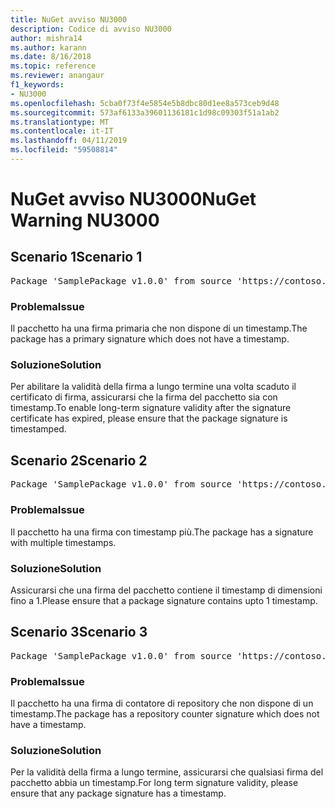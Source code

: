 ```yaml
---
title: NuGet avviso NU3000
description: Codice di avviso NU3000
author: mishra14
ms.author: karann
ms.date: 8/16/2018
ms.topic: reference
ms.reviewer: anangaur
f1_keywords:
- NU3000
ms.openlocfilehash: 5cba0f73f4e5854e5b8dbc80d1ee8a573ceb9d48
ms.sourcegitcommit: 573af6133a39601136181c1d98c09303f51a1ab2
ms.translationtype: MT
ms.contentlocale: it-IT
ms.lasthandoff: 04/11/2019
ms.locfileid: "59508814"
---
```

# <a name="nuget-warning-nu3000"></a><span data-ttu-id="3949b-103">NuGet avviso NU3000</span><span class="sxs-lookup"><span data-stu-id="3949b-103">NuGet Warning NU3000</span></span>

## <a name="scenario-1"></a><span data-ttu-id="3949b-104">Scenario 1</span><span class="sxs-lookup"><span data-stu-id="3949b-104">Scenario 1</span></span>

<pre>Package 'SamplePackage v1.0.0' from source 'https://contoso.com/index.json': The primary signature does not have a timestamp.</pre>

### <a name="issue"></a><span data-ttu-id="3949b-105">Problema</span><span class="sxs-lookup"><span data-stu-id="3949b-105">Issue</span></span>

<span data-ttu-id="3949b-106">Il pacchetto ha una firma primaria che non dispone di un timestamp.</span><span class="sxs-lookup"><span data-stu-id="3949b-106">The package has a primary signature which does not have a timestamp.</span></span>


### <a name="solution"></a><span data-ttu-id="3949b-107">Soluzione</span><span class="sxs-lookup"><span data-stu-id="3949b-107">Solution</span></span>

<span data-ttu-id="3949b-108">Per abilitare la validità della firma a lungo termine una volta scaduto il certificato di firma, assicurarsi che la firma del pacchetto sia con timestamp.</span><span class="sxs-lookup"><span data-stu-id="3949b-108">To enable long-term signature validity after the signature certificate has expired, please ensure that the package signature is timestamped.</span></span>



## <a name="scenario-2"></a><span data-ttu-id="3949b-109">Scenario 2</span><span class="sxs-lookup"><span data-stu-id="3949b-109">Scenario 2</span></span>

<pre>Package 'SamplePackage v1.0.0' from source 'https://contoso.com/index.json': Multiple timestamps are not accepted.</pre>

### <a name="issue"></a><span data-ttu-id="3949b-110">Problema</span><span class="sxs-lookup"><span data-stu-id="3949b-110">Issue</span></span>

<span data-ttu-id="3949b-111">Il pacchetto ha una firma con timestamp più.</span><span class="sxs-lookup"><span data-stu-id="3949b-111">The package has a signature with multiple timestamps.</span></span>


### <a name="solution"></a><span data-ttu-id="3949b-112">Soluzione</span><span class="sxs-lookup"><span data-stu-id="3949b-112">Solution</span></span>

<span data-ttu-id="3949b-113">Assicurarsi che una firma del pacchetto contiene il timestamp di dimensioni fino a 1.</span><span class="sxs-lookup"><span data-stu-id="3949b-113">Please ensure that a package signature contains upto 1 timestamp.</span></span>



## <a name="scenario-3"></a><span data-ttu-id="3949b-114">Scenario 3</span><span class="sxs-lookup"><span data-stu-id="3949b-114">Scenario 3</span></span>

<pre>Package 'SamplePackage v1.0.0' from source 'https://contoso.com/index.json': The repository countersignature does not have a timestamp.</pre>

### <a name="issue"></a><span data-ttu-id="3949b-115">Problema</span><span class="sxs-lookup"><span data-stu-id="3949b-115">Issue</span></span>

<span data-ttu-id="3949b-116">Il pacchetto ha una firma di contatore di repository che non dispone di un timestamp.</span><span class="sxs-lookup"><span data-stu-id="3949b-116">The package has a repository counter signature which does not have a timestamp.</span></span>


### <a name="solution"></a><span data-ttu-id="3949b-117">Soluzione</span><span class="sxs-lookup"><span data-stu-id="3949b-117">Solution</span></span>

<span data-ttu-id="3949b-118">Per la validità della firma a lungo termine, assicurarsi che qualsiasi firma del pacchetto abbia un timestamp.</span><span class="sxs-lookup"><span data-stu-id="3949b-118">For long term signature validity, please ensure that any package signature has a timestamp.</span></span>


